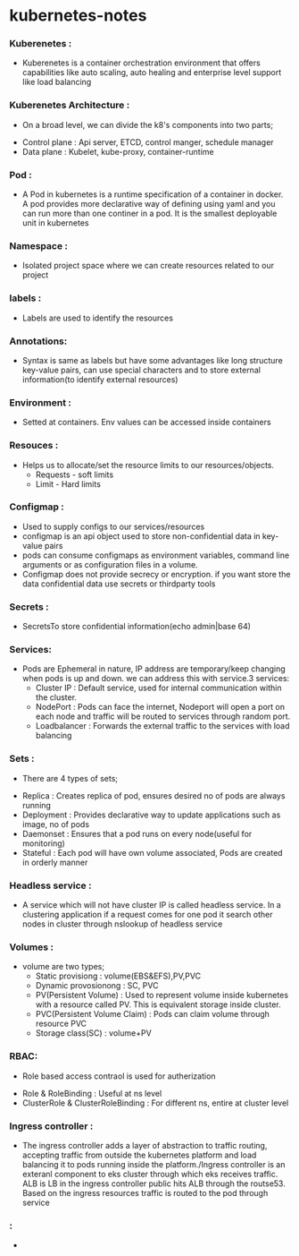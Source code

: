 # kubernetes-notes

### Kuberenetes :
* Kuberenetes is a container orchestration environment that offers capabilities like auto scaling, auto healing and enterprise level support like load balancing

### Kuberenetes Architecture :
* On a broad level, we can divide the k8's components into two parts;
 - Control plane : Api server, ETCD, control manger, schedule manager
 - Data plane : Kubelet, kube-proxy, container-runtime

### Pod :
* A Pod in kubernetes is a runtime specification of a container in docker. A pod provides more declarative way of defining using yaml and you can run more than one continer in a pod. It is the smallest deployable unit in kubernetes

### Namespace :
* Isolated project space where we can create resources related to our project

### labels :
* Labels are used to identify the resources
### Annotations:
* Syntax is same as labels but have some advantages like long structure key-value pairs, can use special characters and to store external information(to identify external resources)


### Environment :
* Setted at containers. Env values can be accessed inside containers

### Resouces :
* Helps us to allocate/set the resource limits to our resources/objects.
   - Requests - soft limits
   - Limit - Hard limits

### Configmap :
   - Used to supply configs to our services/resources
   - configmap is an api object used to store non-confidential data in key-value pairs
   - pods can consume configmaps as environment variables, command line arguments or as configuration files in a volume.
   - Configmap does not provide secrecy or encryption. if you want store the data confidential data use secrets or thirdparty tools
### Secrets :
* SecretsTo store confidential information(echo admin|base 64)

### Services:
* Pods are Ephemeral in nature, IP address are temporary/keep changing when pods is up and down. we can address this with service.3 services:
  - Cluster IP : Default service, used for internal communication within the cluster.
  - NodePort : Pods can face the internet, Nodeport will open a port on each node and traffic will be routed to services through random port.
  - Loadbalancer : Forwards the external traffic to the services with load balancing

### Sets :
*  There are 4 types of sets;
  - Replica : Creates replica of pod, ensures desired no of pods are always running
  - Deployment : Provides declarative way to update applications such as image, no of pods
  - Daemonset : Ensures that a pod runs on every node(useful for monitoring)
  - Stateful : Each pod will have own volume associated, Pods are created in orderly manner
### Headless service :
* A service which will not have cluster IP is called headless service. In a clustering application if a request comes for one pod it search other nodes in cluster through nslookup of headless service


### Volumes :
* volume are two types;
  - Static provisiong : volume(EBS&EFS),PV,PVC
  - Dynamic provosionong : SC, PVC
  - PV(Persistent Volume) : Used to represent volume inside kubernetes with a resource called PV. This is equivalent storage inside cluster.
  - PVC(Persistent Volume Claim) : Pods can claim volume through resource PVC
  - Storage class(SC) : volume+PV
  



### RBAC:
*  Role based access contraol is used for autherization
  - Role & RoleBinding : Useful at ns level
  - ClusterRole & ClusterRoleBinding : For different ns, entire at cluster level


### Ingress controller :
* The ingress controller adds a layer of abstraction to traffic routing, accepting traffic from outside the kubernetes platform and load balancing it to pods running inside the platform./Ingress controller is an exteranl component to eks cluster through which eks receives traffic. ALB is LB in the ingress controller public hits ALB through the routse53. Based on the ingress resources traffic is routed to the pod through service

### :
*


